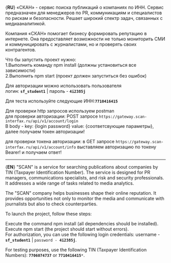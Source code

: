 {**RU**}
«СКАН» - сервис поиска публикаций о компаниях по ИНН. Сервис предназначен для менеджеров по PR, коммуникациям и специалистов по рискам и безопасности. Решает широкий спектр задач, связанных с медиааналитикой.<br/>

Компания «СКАН» помогает бизнесу формировать репутацию в интернете. Она предоставляет возможности не только мониторить СМИ и коммуницировать с журналистами, но и проверять своих контрагентов.<br/>

Что бы запустить проект нужно:<br/>
    1.Выполнить команду npm install (должны установиться все зависимости)<br/>
    2.Выполнить npm start (проект должен запуститься без ошибок)<br/>

Для авторизации можно использовать пользователя<br/>
    логин: <code>**sf_student1**</code> | пароль - <code>**4i2385j**</code><br/>

Для теста используйте следующие ИНН:<code>**7710416415**</code><br/>

Для проверки http запросов используем postman  <br/>
для проверки авторизации: POST запросе  `https://gateway.scan-interfax.ru/api/v1/account/login`<br/>
        В body - key: {login  password}  value: {соответсвующие параметры}, далее получаем токен авторизации!<br/>

для проверки токена авторизации: в GET запросе `https://gateway.scan-interfax.ru/api/v1/account/info` выставляем авторизацию по токену Bearer! и получаем ответ!<br/>
<hr/>

{**EN**}
"SCAN" is a service for searching publications about companies by TIN (Taxpayer Identification Number). The service is designed for PR managers, communications specialists, and risk and security professionals. It addresses a wide range of tasks related to media analytics.

The "SCAN" company helps businesses shape their online reputation. It provides opportunities not only to monitor the media and communicate with journalists but also to check counterparties.<br/>

To launch the project, follow these steps:<br/>

Execute the command npm install (all dependencies should be installed).<br/>
Execute npm start (the project should start without errors).<br/>
For authorization, you can use the following login credentials: username - <code>**sf_student1**</code> | <code>password - **4i2385j**</code>.<br/>

For testing purposes, use the following TIN (Taxpayer Identification Numbers): <code>**7706074737**</code> or <code>**7710416415***</code>.<br/>
                   
